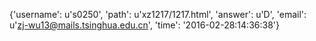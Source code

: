 {'username': u's0250', 'path': u'xz1217/1217.html', 'answer': u'D', 'email': u'zj-wu13@mails.tsinghua.edu.cn', 'time': '2016-02-28:14:36:38'}
